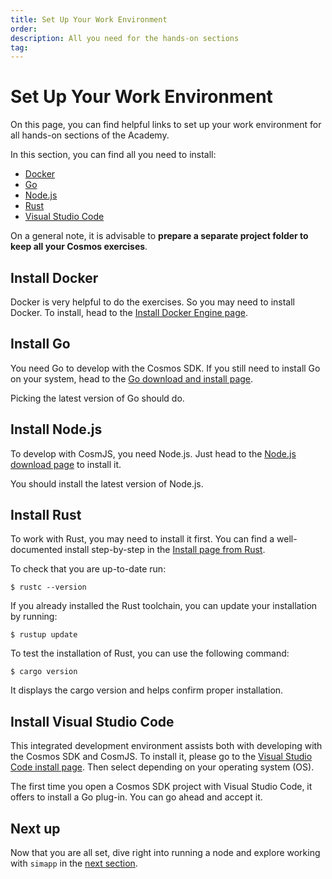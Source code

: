 ```yaml
---
title: Set Up Your Work Environment
order:
description: All you need for the hands-on sections
tag:
---
```


# Set Up Your Work Environment

On this page, you can find helpful links to set up your work environment for all hands-on sections of the Academy.

<HighlightBox type="learning">

In this section, you can find all you need to install:

* [Docker](https://www.docker.com/)
* [Go](https://go.dev/)
* [Node.js](https://nodejs.org/en/)
* [Rust](https://www.rust-lang.org/)
* [Visual Studio Code](https://code.visualstudio.com/)

</HighlightBox>

On a general note, it is advisable to **prepare a separate project folder to keep all your Cosmos exercises**.

## Install Docker

Docker is very helpful to do the exercises. So you may need to install Docker. To install, head to the [Install Docker Engine page](https://docs.docker.com/engine/install/).

## Install Go

You need Go to develop with the Cosmos SDK. If you still need to install Go on your system, head to the [Go download and install page](https://go.dev/doc/install).

<HighlightBox type="best-practice">

Picking the latest version of Go should do.

</HighlightBox>

## Install Node.js

To develop with CosmJS, you need Node.js. Just head to the [Node.js download page](https://nodejs.org/en/download/) to install it.

<HighlightBox type="best-practice">

You should install the latest version of Node.js.

</HighlightBox>

## Install Rust

To work with Rust, you may need to install it first. You can find a well-documented install step-by-step in the [Install page from Rust](https://www.rust-lang.org/tools/install).

To check that you are up-to-date run:

```
$ rustc --version
```

If you already installed the Rust toolchain, you can update your installation by running:

```
$ rustup update
```

To test the installation of Rust, you can use the following command:

```
$ cargo version
```

It displays the cargo version and helps confirm proper installation.

## Install Visual Studio Code

This integrated development environment assists both with developing with the Cosmos SDK and CosmJS. To install it, please go to the [Visual Studio Code install page](https://code.visualstudio.com/Download). Then select depending on your operating system (OS).

<HighlightBox type="best-practice">

The first time you open a Cosmos SDK project with Visual Studio Code, it offers to install a Go plug-in. You can go ahead and accept it.

</HighlightBox>

## Next up

Now that you are all set, dive right into running a node and explore working with `simapp` in the [next section](./node-api-and-cli.md).
